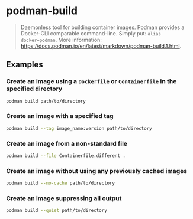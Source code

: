 # podman-build

> Daemonless tool for building container images. Podman provides a Docker-CLI comparable command-line. Simply put: `alias docker=podman`. More information: <https://docs.podman.io/en/latest/markdown/podman-build.1.html>.

## Examples

### Create an image using a `Dockerfile` or `Containerfile` in the specified directory

```bash
podman build path/to/directory
```

### Create an image with a specified tag

```bash
podman build --tag image_name:version path/to/directory
```

### Create an image from a non-standard file

```bash
podman build --file Containerfile.different .
```

### Create an image without using any previously cached images

```bash
podman build --no-cache path/to/directory
```

### Create an image suppressing all output

```bash
podman build --quiet path/to/directory
```
